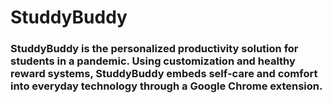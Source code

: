 # StuddyBuddy
### StuddyBuddy is the personalized productivity solution for students in a pandemic. Using customization and healthy reward systems, StuddyBuddy embeds self-care and comfort into everyday technology through a Google Chrome extension.
